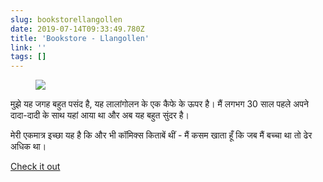 ```yaml
---
slug: bookstorellangollen
date: 2019-07-14T09:33:49.780Z
title: 'Bookstore - Llangollen'
link: ''
tags: []
---
```

<figure><img src="/images/2019-07-14-bookstorellangollen-0.jpeg"></figure>

मुझे यह जगह बहुत पसंद है, यह लालांगोलन के एक कैफे के ऊपर है। मैं लगभग 30 साल पहले अपने दादा-दादी के साथ यहां आया था और अब यह बहुत सुंदर है।

मेरी एकमात्र इच्छा यह है कि और भी कॉमिक्स किताबें थीं - मैं कसम खाता हूँ कि जब मैं बच्चा था तो ढेर अधिक था।

[Check it out](http://booksllangollen.co.uk/)

